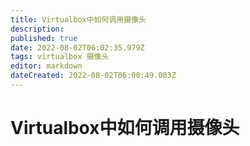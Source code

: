 ```yaml
---
title: Virtualbox中如何调用摄像头
description: 
published: true
date: 2022-08-02T06:02:35.979Z
tags: virtualbox 摄像头
editor: markdown
dateCreated: 2022-08-02T06:00:49.003Z
---
```


# Virtualbox中如何调用摄像头